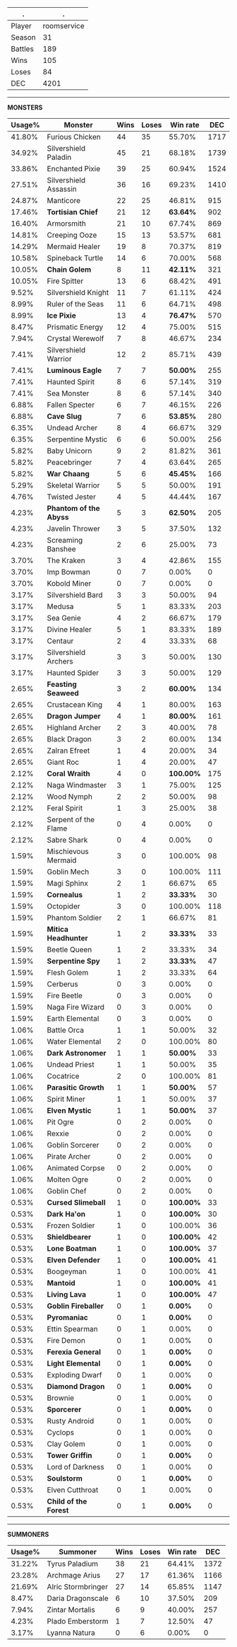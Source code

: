 .|.
|-|-
Player|roomservice
Season|31
Battles|189
Wins|105
Loses|84
DEC|4201

---
**MONSTERS**

Usage%|Monster|Wins|Loses|Win rate|DEC|
-|-|-|-|-|-|
41.80%|Furious Chicken|44|35|55.70%|1717|
34.92%|Silvershield Paladin|45|21|68.18%|1739|
33.86%|Enchanted Pixie|39|25|60.94%|1524|
27.51%|Silvershield Assassin|36|16|69.23%|1410|
24.87%|Manticore|22|25|46.81%|915|
17.46%|**Tortisian Chief**|21|12|**63.64%**|902|
16.40%|Armorsmith|21|10|67.74%|869|
14.81%|Creeping Ooze|15|13|53.57%|681|
14.29%|Mermaid Healer|19|8|70.37%|819|
10.58%|Spineback Turtle|14|6|70.00%|568|
10.05%|**Chain Golem**|8|11|**42.11%**|321|
10.05%|Fire Spitter|13|6|68.42%|491|
9.52%|Silvershield Knight|11|7|61.11%|424|
8.99%|Ruler of the Seas|11|6|64.71%|498|
8.99%|**Ice Pixie**|13|4|**76.47%**|570|
8.47%|Prismatic Energy|12|4|75.00%|515|
7.94%|Crystal Werewolf|7|8|46.67%|234|
7.41%|Silvershield Warrior|12|2|85.71%|439|
7.41%|**Luminous Eagle**|7|7|**50.00%**|255|
7.41%|Haunted Spirit|8|6|57.14%|319|
7.41%|Sea Monster|8|6|57.14%|340|
6.88%|Fallen Specter|6|7|46.15%|226|
6.88%|**Cave Slug**|7|6|**53.85%**|280|
6.35%|Undead Archer|8|4|66.67%|329|
6.35%|Serpentine Mystic|6|6|50.00%|256|
5.82%|Baby Unicorn|9|2|81.82%|361|
5.82%|Peacebringer|7|4|63.64%|265|
5.82%|**War Chaang**|5|6|**45.45%**|166|
5.29%|Skeletal Warrior|5|5|50.00%|191|
4.76%|Twisted Jester|4|5|44.44%|167|
4.23%|**Phantom of the Abyss**|5|3|**62.50%**|205|
4.23%|Javelin Thrower|3|5|37.50%|132|
4.23%|Screaming Banshee|2|6|25.00%|73|
3.70%|The Kraken|3|4|42.86%|155|
3.70%|Imp Bowman|0|7|0.00%|0|
3.70%|Kobold Miner|0|7|0.00%|0|
3.17%|Silvershield Bard|3|3|50.00%|94|
3.17%|Medusa|5|1|83.33%|203|
3.17%|Sea Genie|4|2|66.67%|179|
3.17%|Divine Healer|5|1|83.33%|189|
3.17%|Centaur|2|4|33.33%|68|
3.17%|Silvershield Archers|3|3|50.00%|130|
3.17%|Haunted Spider|3|3|50.00%|129|
2.65%|**Feasting Seaweed**|3|2|**60.00%**|134|
2.65%|Crustacean King|4|1|80.00%|163|
2.65%|**Dragon Jumper**|4|1|**80.00%**|161|
2.65%|Highland Archer|2|3|40.00%|78|
2.65%|Black Dragon|3|2|60.00%|134|
2.65%|Zalran Efreet|1|4|20.00%|34|
2.65%|Giant Roc|1|4|20.00%|47|
2.12%|**Coral Wraith**|4|0|**100.00%**|175|
2.12%|Naga Windmaster|3|1|75.00%|125|
2.12%|Wood Nymph|2|2|50.00%|98|
2.12%|Feral Spirit|1|3|25.00%|38|
2.12%|Serpent of the Flame|0|4|0.00%|0|
2.12%|Sabre Shark|0|4|0.00%|0|
1.59%|Mischievous Mermaid|3|0|100.00%|98|
1.59%|Goblin Mech|3|0|100.00%|111|
1.59%|Magi Sphinx|2|1|66.67%|65|
1.59%|**Cornealus**|1|2|**33.33%**|30|
1.59%|Octopider|3|0|100.00%|118|
1.59%|Phantom Soldier|2|1|66.67%|81|
1.59%|**Mitica Headhunter**|1|2|**33.33%**|33|
1.59%|Beetle Queen|1|2|33.33%|34|
1.59%|**Serpentine Spy**|1|2|**33.33%**|47|
1.59%|Flesh Golem|1|2|33.33%|64|
1.59%|Cerberus|0|3|0.00%|0|
1.59%|Fire Beetle|0|3|0.00%|0|
1.59%|Naga Fire Wizard|0|3|0.00%|0|
1.59%|Earth Elemental|0|3|0.00%|0|
1.06%|Battle Orca|1|1|50.00%|32|
1.06%|Water Elemental|2|0|100.00%|80|
1.06%|**Dark Astronomer**|1|1|**50.00%**|33|
1.06%|Undead Priest|1|1|50.00%|35|
1.06%|Cocatrice|2|0|100.00%|81|
1.06%|**Parasitic Growth**|1|1|**50.00%**|57|
1.06%|Spirit Miner|1|1|50.00%|37|
1.06%|**Elven Mystic**|1|1|**50.00%**|37|
1.06%|Pit Ogre|0|2|0.00%|0|
1.06%|Rexxie|0|2|0.00%|0|
1.06%|Goblin Sorcerer|0|2|0.00%|0|
1.06%|Pirate Archer|0|2|0.00%|0|
1.06%|Animated Corpse|0|2|0.00%|0|
1.06%|Molten Ogre|0|2|0.00%|0|
1.06%|Goblin Chef|0|2|0.00%|0|
0.53%|**Cursed Slimeball**|1|0|**100.00%**|33|
0.53%|**Dark Ha'on**|1|0|**100.00%**|30|
0.53%|Frozen Soldier|1|0|100.00%|36|
0.53%|**Shieldbearer**|1|0|**100.00%**|42|
0.53%|**Lone Boatman**|1|0|**100.00%**|37|
0.53%|**Elven Defender**|1|0|**100.00%**|41|
0.53%|Boogeyman|1|0|100.00%|41|
0.53%|**Mantoid**|1|0|**100.00%**|41|
0.53%|**Living Lava**|1|0|**100.00%**|47|
0.53%|**Goblin Fireballer**|0|1|**0.00%**|0|
0.53%|**Pyromaniac**|0|1|**0.00%**|0|
0.53%|Ettin Spearman|0|1|0.00%|0|
0.53%|Fire Demon|0|1|0.00%|0|
0.53%|**Ferexia General**|0|1|**0.00%**|0|
0.53%|**Light Elemental**|0|1|**0.00%**|0|
0.53%|Exploding Dwarf|0|1|0.00%|0|
0.53%|**Diamond Dragon**|0|1|**0.00%**|0|
0.53%|Brownie|0|1|0.00%|0|
0.53%|**Sporcerer**|0|1|**0.00%**|0|
0.53%|Rusty Android|0|1|0.00%|0|
0.53%|Cyclops|0|1|0.00%|0|
0.53%|Clay Golem|0|1|0.00%|0|
0.53%|**Tower Griffin**|0|1|**0.00%**|0|
0.53%|Lord of Darkness|0|1|0.00%|0|
0.53%|**Soulstorm**|0|1|**0.00%**|0|
0.53%|Elven Cutthroat|0|1|0.00%|0|
0.53%|**Child of the Forest**|0|1|**0.00%**|0|

---
**SUMMONERS**

Usage%|Summoner|Wins|Loses|Win rate|DEC|
-|-|-|-|-|-|
31.22%|Tyrus Paladium|38|21|64.41%|1372|
23.28%|Archmage Arius|27|17|61.36%|1166|
21.69%|Alric Stormbringer|27|14|65.85%|1147|
8.47%|Daria Dragonscale|6|10|37.50%|209|
7.94%|Zintar Mortalis|6|9|40.00%|257|
4.23%|Plado Emberstorm|1|7|12.50%|47|
3.17%|Lyanna Natura|0|6|0.00%|0|
